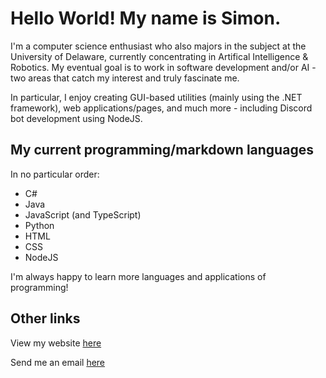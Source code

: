 # Hello World! My name is Simon.
I'm a computer science enthusiast who also majors in the subject at the University of Delaware, currently concentrating in Artifical Intelligence & Robotics. My eventual goal is to work in software development and/or AI - two areas that catch my interest and truly fascinate me. 

In particular, I enjoy creating GUI-based utilities (mainly using the .NET framework), web applications/pages, and much more - including Discord bot development using NodeJS.

## My current programming/markdown languages
In no particular order:
- C#
- Java
- JavaScript (and TypeScript)
- Python
- HTML
- CSS
- NodeJS

I'm always happy to learn more languages and applications of programming!

## Other links
View my website [here](https://sbrugel.github.io/)

Send me an email [here](mailto:sbrugel@udel.edu)
